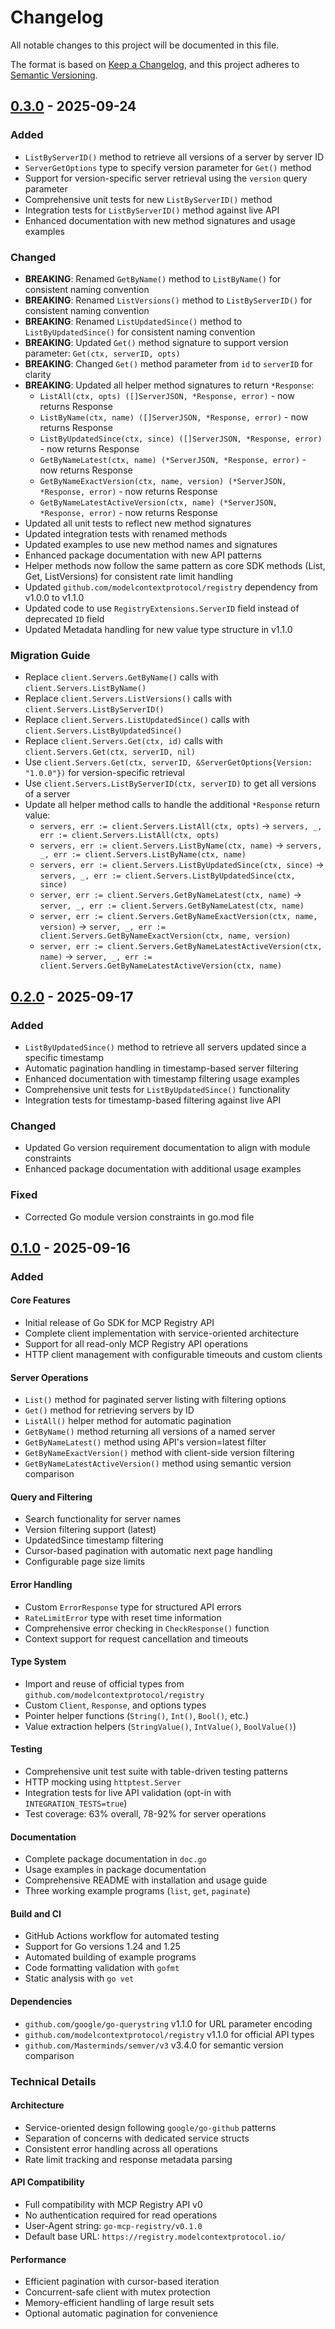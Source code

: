 # Changelog

All notable changes to this project will be documented in this file.

The format is based on [Keep a Changelog](https://keepachangelog.com/en/1.0.0/),
and this project adheres to [Semantic Versioning](https://semver.org/spec/v2.0.0.html).


## [0.3.0] - 2025-09-24

### Added
- `ListByServerID()` method to retrieve all versions of a server by server ID
- `ServerGetOptions` type to specify version parameter for `Get()` method
- Support for version-specific server retrieval using the `version` query parameter
- Comprehensive unit tests for new `ListByServerID()` method
- Integration tests for `ListByServerID()` method against live API
- Enhanced documentation with new method signatures and usage examples

### Changed
- **BREAKING**: Renamed `GetByName()` method to `ListByName()` for consistent naming convention
- **BREAKING**: Renamed `ListVersions()` method to `ListByServerID()` for consistent naming convention
- **BREAKING**: Renamed `ListUpdatedSince()` method to `ListByUpdatedSince()` for consistent naming convention
- **BREAKING**: Updated `Get()` method signature to support version parameter: `Get(ctx, serverID, opts)`
- **BREAKING**: Changed `Get()` method parameter from `id` to `serverID` for clarity
- **BREAKING**: Updated all helper method signatures to return `*Response`:
  - `ListAll(ctx, opts) ([]ServerJSON, *Response, error)` - now returns Response
  - `ListByName(ctx, name) ([]ServerJSON, *Response, error)` - now returns Response
  - `ListByUpdatedSince(ctx, since) ([]ServerJSON, *Response, error)` - now returns Response
  - `GetByNameLatest(ctx, name) (*ServerJSON, *Response, error)` - now returns Response
  - `GetByNameExactVersion(ctx, name, version) (*ServerJSON, *Response, error)` - now returns Response
  - `GetByNameLatestActiveVersion(ctx, name) (*ServerJSON, *Response, error)` - now returns Response
- Updated all unit tests to reflect new method signatures
- Updated integration tests with renamed methods
- Updated examples to use new method names and signatures
- Enhanced package documentation with new API patterns
- Helper methods now follow the same pattern as core SDK methods (List, Get, ListVersions) for consistent rate limit handling
- Updated `github.com/modelcontextprotocol/registry` dependency from v1.0.0 to v1.1.0
- Updated code to use `RegistryExtensions.ServerID` field instead of deprecated `ID` field
- Updated Metadata handling for new value type structure in v1.1.0

### Migration Guide
- Replace `client.Servers.GetByName()` calls with `client.Servers.ListByName()`
- Replace `client.Servers.ListVersions()` calls with `client.Servers.ListByServerID()`
- Replace `client.Servers.ListUpdatedSince()` calls with `client.Servers.ListByUpdatedSince()`
- Replace `client.Servers.Get(ctx, id)` calls with `client.Servers.Get(ctx, serverID, nil)`
- Use `client.Servers.Get(ctx, serverID, &ServerGetOptions{Version: "1.0.0"})` for version-specific retrieval
- Use `client.Servers.ListByServerID(ctx, serverID)` to get all versions of a server
- Update all helper method calls to handle the additional `*Response` return value:
  - `servers, err := client.Servers.ListAll(ctx, opts)` → `servers, _, err := client.Servers.ListAll(ctx, opts)`
  - `servers, err := client.Servers.ListByName(ctx, name)` → `servers, _, err := client.Servers.ListByName(ctx, name)`
  - `servers, err := client.Servers.ListByUpdatedSince(ctx, since)` → `servers, _, err := client.Servers.ListByUpdatedSince(ctx, since)`
  - `server, err := client.Servers.GetByNameLatest(ctx, name)` → `server, _, err := client.Servers.GetByNameLatest(ctx, name)`
  - `server, err := client.Servers.GetByNameExactVersion(ctx, name, version)` → `server, _, err := client.Servers.GetByNameExactVersion(ctx, name, version)`
  - `server, err := client.Servers.GetByNameLatestActiveVersion(ctx, name)` → `server, _, err := client.Servers.GetByNameLatestActiveVersion(ctx, name)`

## [0.2.0] - 2025-09-17

### Added
- `ListByUpdatedSince()` method to retrieve all servers updated since a specific timestamp
- Automatic pagination handling in timestamp-based server filtering
- Enhanced documentation with timestamp filtering usage examples
- Comprehensive unit tests for `ListByUpdatedSince()` functionality
- Integration tests for timestamp-based filtering against live API

### Changed
- Updated Go version requirement documentation to align with module constraints
- Enhanced package documentation with additional usage examples

### Fixed
- Corrected Go module version constraints in go.mod file

## [0.1.0] - 2025-09-16

### Added

#### Core Features
- Initial release of Go SDK for MCP Registry API
- Complete client implementation with service-oriented architecture
- Support for all read-only MCP Registry API operations
- HTTP client management with configurable timeouts and custom clients

#### Server Operations
- `List()` method for paginated server listing with filtering options
- `Get()` method for retrieving servers by ID
- `ListAll()` helper method for automatic pagination
- `GetByName()` method returning all versions of a named server
- `GetByNameLatest()` method using API's version=latest filter
- `GetByNameExactVersion()` method with client-side version filtering
- `GetByNameLatestActiveVersion()` method using semantic version comparison

#### Query and Filtering
- Search functionality for server names
- Version filtering support (latest)
- UpdatedSince timestamp filtering
- Cursor-based pagination with automatic next page handling
- Configurable page size limits

#### Error Handling
- Custom `ErrorResponse` type for structured API errors
- `RateLimitError` type with reset time information
- Comprehensive error checking in `CheckResponse()` function
- Context support for request cancellation and timeouts

#### Type System
- Import and reuse of official types from `github.com/modelcontextprotocol/registry`
- Custom `Client`, `Response`, and options types
- Pointer helper functions (`String()`, `Int()`, `Bool()`, etc.)
- Value extraction helpers (`StringValue()`, `IntValue()`, `BoolValue()`)

#### Testing
- Comprehensive unit test suite with table-driven testing patterns
- HTTP mocking using `httptest.Server`
- Integration tests for live API validation (opt-in with `INTEGRATION_TESTS=true`)
- Test coverage: 63% overall, 78-92% for server operations

#### Documentation
- Complete package documentation in `doc.go`
- Usage examples in package documentation
- Comprehensive README with installation and usage guide
- Three working example programs (`list`, `get`, `paginate`)

#### Build and CI
- GitHub Actions workflow for automated testing
- Support for Go versions 1.24 and 1.25
- Automated building of example programs
- Code formatting validation with `gofmt`
- Static analysis with `go vet`

#### Dependencies
- `github.com/google/go-querystring` v1.1.0 for URL parameter encoding
- `github.com/modelcontextprotocol/registry` v1.1.0 for official API types
- `github.com/Masterminds/semver/v3` v3.4.0 for semantic version comparison

### Technical Details

#### Architecture
- Service-oriented design following `google/go-github` patterns
- Separation of concerns with dedicated service structs
- Consistent error handling across all operations
- Rate limit tracking and response metadata parsing

#### API Compatibility
- Full compatibility with MCP Registry API v0
- No authentication required for read operations
- User-Agent string: `go-mcp-registry/v0.1.0`
- Default base URL: `https://registry.modelcontextprotocol.io/`

#### Performance
- Efficient pagination with cursor-based iteration
- Concurrent-safe client with mutex protection
- Memory-efficient handling of large result sets
- Optional automatic pagination for convenience

[0.3.0]: https://github.com/leefowlercu/go-mcp-registry/releases/tag/v0.3.0
[0.2.0]: https://github.com/leefowlercu/go-mcp-registry/releases/tag/v0.2.0
[0.1.0]: https://github.com/leefowlercu/go-mcp-registry/releases/tag/v0.1.0
